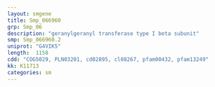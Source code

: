 ```yaml
---
layout: smgene
title: Smp_066960
grp: Smp_06
description: "geranylgeranyl transferase type I beta subunit"
smp: Smp_066960.2
uniprot: "G4VIK5"
length:  1158
cdd: "COG5029, PLN03201, cd02895, cl08267, pfam00432, pfam13249"
kk: K11713
categories: sm
---
```

